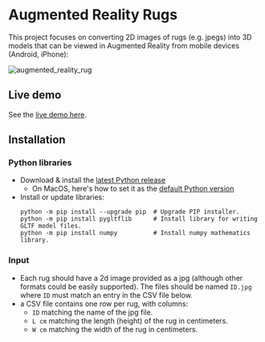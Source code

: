 # Augmented Reality Rugs

This project focuses on converting 2D images of rugs (e.g. jpegs) into 3D models that can be viewed in Augmented Reality from mobile devices (Android, iPhone):

![augmented_reality_rug](https://user-images.githubusercontent.com/46463924/115776391-59257580-a3b4-11eb-904e-6108c44c9858.png)

## Live demo

See the [live demo here](https://quarup.github.io/rugs/).

## Installation

### Python libraries

*   Download & install the [latest Python release](https://www.python.org/downloads/)
    *    On MacOS, here's how to set it as the [default Python version](https://dev.to/malwarebo/how-to-set-python3-as-a-default-python-version-on-mac-4jjf)
*   Install or update libraries:
    ```
    python -m pip install --upgrade pip  # Upgrade PIP installer.
    python -m pip install pygltflib      # Install library for writing GLTF model files.
    python -m pip install numpy          # Install numpy mathematics library.
    ```

### Input

*   Each rug should have a 2d image provided as a jpg (although other formats could be easily supported). The files should be named `ID.jpg` where `ID` must match an entry in the CSV file below.
*   a CSV file contains one row per rug, with columns:
    *    `ID` matching the name of the jpg file.
    *    `L cm` matching the length (height) of the rug in centimeters.
    *    `W cm` matching the width of the rug in centimeters.
